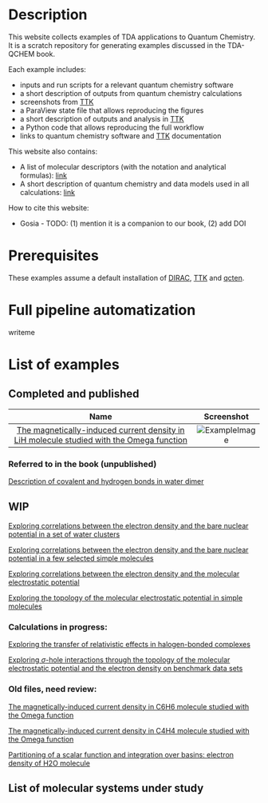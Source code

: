 # Description

This website collects examples of TDA applications to Quantum Chemistry. It is a scratch repository for generating examples discussed in the TDA-QCHEM book.

Each example includes:

* inputs and run scripts for a relevant quantum chemistry software
* a short description of outputs from quantum chemistry calculations
* screenshots from [TTK](https://topology-tool-kit.github.io/)
* a ParaView state file that allows reproducing the figures
* a short description of outputs and analysis in [TTK](https://topology-tool-kit.github.io/)
* a Python code that allows reproducing the full workflow
* links to quantum chemistry software and [TTK](https://topology-tool-kit.github.io/) documentation

This website also contains:

* A list of molecular descriptors (with the notation and analytical formulas): [link](definitions.md)
* A short description of quantum chemistry and data models used in all calculations: [link](models.md)

How to cite this website: 

* Gosia - TODO: (1) mention it is a companion to our book, (2) add DOI


# Prerequisites

These examples assume a default installation of [DIRAC](http://www.diracprogram.org/), [TTK](https://topology-tool-kit.github.io/) and [qcten](https://github.com/gosiao/qcten).


# Full pipeline automatization

writeme

# List of examples

## Completed and published

| Name | Screenshot |
|:-:|:-:|
|[The magnetically-induced current density in LiH molecule studied with the Omega function](LiH_MICD/)|![ExampleImage](screenshots/LiH_MICD/repImageGray.jpg)|


### Referred to in the book (unpublished)

[Description of covalent and hydrogen bonds in water dimer](H2OH2O_ED_bonds)




## WIP

[Exploring correlations between the electron density and the bare nuclear potential in a set of water clusters](water_clusters_ED-BNP-homeomorphism.md)

[Exploring correlations between the electron density and the bare nuclear potential in a few selected simple molecules](simple_ED_BNP_homemorphisms.md)






[Exploring correlations between the electron density and the molecular electrostatic potential](bivariate_ED_MESP.md)

[Exploring the topology of the molecular electrostatic potential in simple molecules](MESP_theory)


### Calculations in progress:

[Exploring the transfer of relativistic effects in halogen-bonded complexes](relativistic-xbs)

[Exploring $\sigma$-hole interactions through the topology of the molecular electrostatic potential and the electron density on benchmark data sets](sigma-hole-interactions-database)



### Old files, need review:

[The magnetically-induced current density in C6H6 molecule studied with the Omega function](C6H6_MICD/)

[The magnetically-induced current density in C4H4 molecule studied with the Omega function](C4H4_MICD/)

[Partitioning of a scalar function and integration over basins: electron density of H2O molecule](H2O_ED_basins/)


<!--- [Intermolecular hydrogen bonds in water dimer](H2OH2O_Hbonds/) --->

<!--- [Intramolecular hydrogen bonds in derivatives of 1H-pyrrole](C5H6ON2_Hbonds/) --->

<!--- [Intermolecular halogen bonds in At2-NH3 dimer](At2NH3_Xbonds/) --->

<!--- [Intramolecular hydrogen bonds in CH2CHSAu molecule](CH2CHSAu_Hbonds/) --->

## List of molecular systems under study




